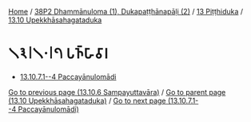 
[Home](/) / [38P2 Dhammānuloma (1), Dukapaṭṭhānapāḷi (2)](/tipitaka/38P2.md) / [13 Piṭṭhiduka](/tipitaka/38P2/13.md) / [13.10 Upekkhāsahagataduka](/tipitaka/38P2/13/13.10.md)

# 𑁧𑁩𑁇𑁧𑁦𑁇𑁭 𑀧𑀜𑁆𑀳𑀸𑀯𑀸𑀭

* [13.10.7.1--4 Paccayānulomādi](/tipitaka/38P2/13/13.10/13.10.7/13.10.7.1--4.md)

[Go to previous page (13.10.6 Sampayuttavāra)](/tipitaka/38P2/13/13.10/13.10.6.md) / [Go to parent page (13.10 Upekkhāsahagataduka)](/tipitaka/38P2/13/13.10.md) / [Go to next page (13.10.7.1--4 Paccayānulomādi)](/tipitaka/38P2/13/13.10/13.10.7/13.10.7.1--4.md)


